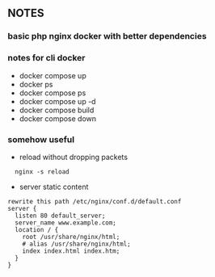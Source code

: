 ## NOTES

### basic php nginx docker with better dependencies



### notes for cli docker
- docker compose up
- docker ps
- docker compose ps 
- docker compose up -d
- docker compose build
- docker compose down

### somehow useful
- reload without dropping packets
```
  nginx -s reload
```
- server static content
```
rewrite this path /etc/nginx/conf.d/default.conf
server {
  listen 80 default_server;
  server_name www.example.com;
  location / {
    root /usr/share/nginx/html;
    # alias /usr/share/nginx/html;
    index index.html index.htm;
  }
}
```
